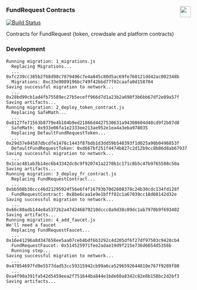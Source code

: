 ### FundRequest Contracts<img align="right" src="https://fundrequest.io/images/app/header-logo.png" height="30px" />

[![Build Status](https://travis-ci.org/FundRequest/contracts.svg?branch=master)](https://travis-ci.org/FundRequest/contracts)

Contracts for FundRequest (token, crowdsale and platform contracts)


### Development

```
Running migration: 1_migrations.js
  Replacing Migrations...
  ... 0xfc239cc385b2f68d98c7879496c7e4a845c80d5ac69fe760121dd42ac002348b
  Migrations: 0xc33e9089196bc749f42bbd77f02caafa0d158704
Saving successful migration to network...
  ... 0x28bd99cb1ad4fb75589ec27b5eceff966d7d1a23b2a698f3b6bb67df2e89a57f
Saving artifacts...
Running migration: 2_deploy_token_contract.js
  Replacing SafeMath...
  ... 0x8127fe71563b8779e4b184b9ed21866d4427530631a94308604d48cd9f2b87d8
  SafeMath: 0x933e06fa1e2333ee213ae952e1ea4a3eba978035
  Replacing DefaultFundRequestToken...
  ... 0x29d37e04587dbcdfe1476c1443f87bdb1d3dd59b548393f1d025a90b0496853f
  DefaultFundRequestToken: 0xd667bf251f4474b827c2d12b9cc8b86d8ab67937
Saving successful migration to network...
  ... 0x1cac481ab3b14ec6b43342dc8c9f920741a2270b1c171c8b5c47b9765588c50a
Saving artifacts...
Running migration: 3_deploy_fr_contract.js
  Replacing FundRequestContract...
  ... 0xbb508b38ccc46d21295924f56e6f4f16793b70d2608378c24b30cdc134fd128f
  FundRequestContract: 0x8be6caa1e9e1bfff02c1a67039cc18d60142d32e
Saving successful migration to network...
  ... 0x66c80adb144e8a5372b2a47d246879210dccc8a9d38c09dc1ab7970b9f693402
Saving artifacts...
Running migration: 4_add_faucet.js
We'll need a faucet
  Replacing FundRequestFaucet...
  ... 0x16e41296a8d347658ee5aa07ceb4bdf6b3292c4d205df6f27df97503c9428cb4
  FundRequestFaucet: 0x514525971fee2adae19d9f215e736d6654d5356b
  Running step...
Saving successful migration to network...
  ... 0x47054697fd9e5577dad53cc59315942cb99a6ca5296592644810e767f9289f80
  ... 0xa4f90a391fa542d5459eea2f751644ba844e1bde60a8342c82e8b158bc2d2bf3
Saving artifacts...
```